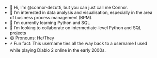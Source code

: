 - 👋 Hi, I’m @connor-dezutti, but you can just call me Connor.
- 👀 I’m interested in data analysis and visualisation, especially in the area of business process management (BPM).
- 🌱 I’m currently learning Python and SQL
- 💞️ I’m looking to collaborate on intermediate-level Python and SQL projects
- 😄 Pronouns: He/They
- ⚡ Fun fact: This username ties all the way back to a username I used while playing Diablo 2 online in the early 2000s.

<!---
IzzyVonHoot/IzzyVonHoot is a ✨ special ✨ repository because its `README.md` (this file) appears on your GitHub profile.
You can click the Preview link to take a look at your changes.
--->
